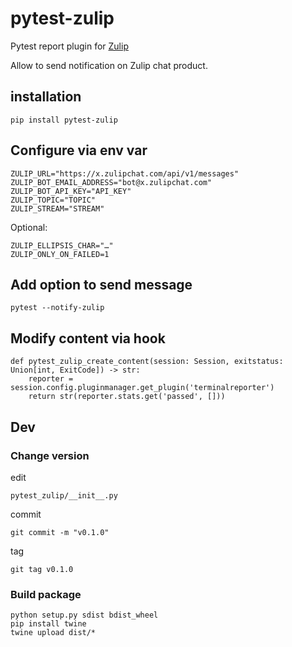 # pytest-zulip

Pytest report plugin for [Zulip](https://zulip.com/)

Allow to send notification on Zulip chat product.

## installation

    pip install pytest-zulip

## Configure via env var

    ZULIP_URL="https://x.zulipchat.com/api/v1/messages"
    ZULIP_BOT_EMAIL_ADDRESS="bot@x.zulipchat.com"
    ZULIP_BOT_API_KEY="API_KEY"
    ZULIP_TOPIC="TOPIC"
    ZULIP_STREAM="STREAM"

Optional:

    ZULIP_ELLIPSIS_CHAR="…"
    ZULIP_ONLY_ON_FAILED=1

## Add option to send message

    pytest --notify-zulip

## Modify content via hook

    def pytest_zulip_create_content(session: Session, exitstatus: Union[int, ExitCode]) -> str:
        reporter = session.config.pluginmanager.get_plugin('terminalreporter')
        return str(reporter.stats.get('passed', []))

## Dev

### Change version

edit

    pytest_zulip/__init__.py

commit

    git commit -m "v0.1.0"

tag

    git tag v0.1.0

### Build package

    python setup.py sdist bdist_wheel
    pip install twine
    twine upload dist/*
